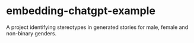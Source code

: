# embedding-chatgpt-example
A project identifying stereotypes in generated stories for male, female and non-binary genders.
